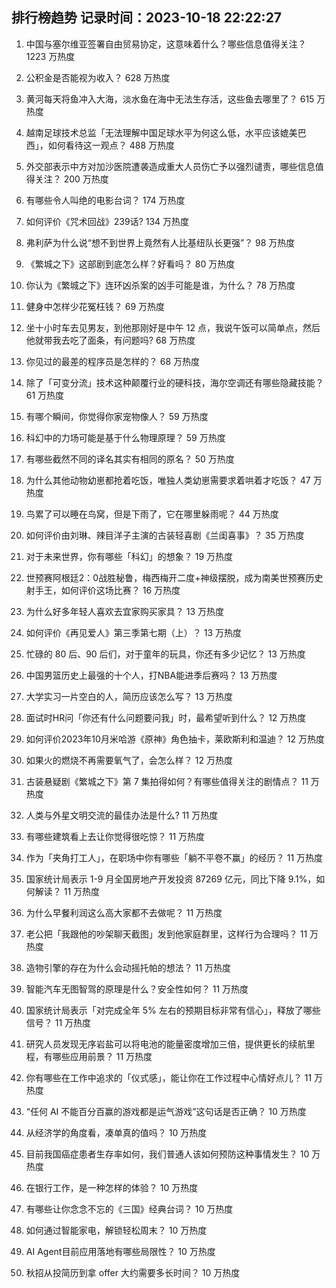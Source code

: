 
## 排行榜趋势 记录时间：2023-10-18 22:22:27
  
  1. 中国与塞尔维亚签署自由贸易协定，这意味着什么？哪些信息值得关注？ 1223 万热度
    
  2. 公积金是否能视为收入？ 628 万热度
    
  3. 黄河每天将鱼冲入大海，淡水鱼在海中无法生存活，这些鱼去哪里了？ 615 万热度
    
  4. 越南足球技术总监「无法理解中国足球水平为何这么低，水平应该媲美巴西」，如何看待这一观点？ 488 万热度
    
  5. 外交部表示中方对加沙医院遭袭造成重大人员伤亡予以强烈谴责，哪些信息值得关注？ 200 万热度
    
  6. 有哪些令人叫绝的电影台词？ 174 万热度
    
  7. 如何评价《咒术回战》239话? 134 万热度
    
  8. 弗利萨为什么说“想不到世界上竟然有人比基纽队长更强”？ 98 万热度
    
  9. 《繁城之下》这部剧到底怎么样？好看吗？ 80 万热度
    
  10. 你认为《繁城之下》连环凶杀案的凶手可能是谁，为什么？ 78 万热度
    
  11. 健身中怎样少花冤枉钱？ 69 万热度
    
  12. 坐十小时车去见男友，到他那刚好是中午 12 点，我说午饭可以简单点，然后他就带我去吃了面条，有问题吗? 68 万热度
    
  13. 你见过的最差的程序员是怎样的？ 68 万热度
    
  14. 除了「可变分流」技术这种颠覆行业的硬科技，海尔空调还有哪些隐藏技能？ 61 万热度
    
  15. 有哪个瞬间，你觉得你家宠物像人？ 59 万热度
    
  16. 科幻中的力场可能是基于什么物理原理？ 59 万热度
    
  17. 有哪些截然不同的译名其实有相同的原名？ 50 万热度
    
  18. 为什么其他动物幼崽都抢着吃饭，唯独人类幼崽需要求着哄着才吃饭？ 47 万热度
    
  19. 鸟累了可以睡在鸟窝，但是下雨了，它在哪里躲雨呢？ 44 万热度
    
  20. 如何评价由刘琳、辣目洋子主演的古装轻喜剧《兰闺喜事》？ 35 万热度
    
  21. 对于未来世界，你有哪些「科幻」的想象？ 19 万热度
    
  22. 世预赛阿根廷2：0战胜秘鲁，梅西梅开二度+神级摆脱，成为南美世预赛历史射手王，如何评价这场比赛？ 16 万热度
    
  23. 为什么好多年轻人喜欢去宜家购买家具？ 13 万热度
    
  24. 如何评价《再见爱人》第三季第七期（上）？ 13 万热度
    
  25. 忙碌的 80 后、90 后们，对于童年的玩具，你还有多少记忆？ 13 万热度
    
  26. 中国男篮历史上最强的十个人，打NBA能进季后赛吗？ 13 万热度
    
  27. 大学实习一片空白的人，简历应该怎么写？ 13 万热度
    
  28. 面试时HR问「你还有什么问题要问我」时，最希望听到什么？ 12 万热度
    
  29. 如何评价2023年10月米哈游《原神》角色抽卡，莱欧斯利和温迪？ 12 万热度
    
  30. 如果火的燃烧不再需要氧气了，会怎么样？ 12 万热度
    
  31. 古装悬疑剧《繁城之下》第 7 集拍得如何？有哪些值得关注的剧情点？ 11 万热度
    
  32. 人类与外星文明交流的最佳办法是什么? 11 万热度
    
  33. 有哪些建筑看上去让你觉得很吃惊？ 11 万热度
    
  34. 作为「夹角打工人」，在职场中你有哪些「躺不平卷不赢」的经历？ 11 万热度
    
  35. 国家统计局表示 1-9 月全国房地产开发投资 87269 亿元，同比下降 9.1%，如何解读？ 11 万热度
    
  36. 为什么早餐利润这么高大家都不去做呢？ 11 万热度
    
  37. 老公把「我跟他的吵架聊天截图」发到他家庭群里，这样行为合理吗？ 11 万热度
    
  38. 造物引擎的存在为什么会动摇托帕的想法？ 11 万热度
    
  39. 智能汽车无图智驾的原理是什么？安全性如何？ 11 万热度
    
  40. 国家统计局表示「对完成全年 5% 左右的预期目标非常有信心」，释放了哪些信号？ 11 万热度
    
  41. 研究人员发现无序岩盐可以将电池的能量密度增加三倍，提供更长的续航里程，有哪些应用前景？ 11 万热度
    
  42. 你有哪些在工作中追求的「仪式感」，能让你在工作过程中心情好点儿？ 11 万热度
    
  43. “任何 AI 不能百分百赢的游戏都是运气游戏”这句话是否正确？ 10 万热度
    
  44. 从经济学的角度看，凑单真的值吗？ 10 万热度
    
  45. 目前我国癌症患者生存率如何，我们普通人该如何预防这种事情发生？ 10 万热度
    
  46. 在银行工作，是一种怎样的体验？ 10 万热度
    
  47. 有哪些让你念念不忘的《三国》经典台词？ 10 万热度
    
  48. 如何通过智能家电，解锁轻松周末？ 10 万热度
    
  49. AI Agent目前应用落地有哪些局限性？ 10 万热度
    
  50. 秋招从投简历到拿 offer 大约需要多长时间？ 10 万热度
    